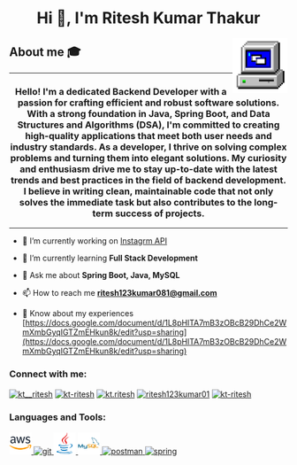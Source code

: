 <h1 align="center">Hi 👋, I'm Ritesh Kumar Thakur</h1>

<img align="right" alt="GIF" src="https://github.com/deut-erium/deut-erium/blob/master/assets/computer.gif?raw=1" width="100px" />

## About me :mortar_board:

<hr>

<h3 align="center">Hello! I'm a dedicated Backend Developer with a passion for crafting efficient and robust software solutions. With a strong foundation in Java, Spring Boot, and Data Structures and Algorithms (DSA), I'm committed to creating high-quality applications that meet both user needs and industry standards. As a developer, I thrive on solving complex problems and turning them into elegant solutions. My curiosity and enthusiasm drive me to stay up-to-date with the latest trends and best practices in the field of backend development. I believe in writing clean, maintainable code that not only solves the immediate task but also contributes to the long-term success of projects.</h3>

<hr>

- 🔭 I’m currently working on [Instagrm API](https://github.com/kt-ritesh/Instagrm_Backend)

- 🌱 I’m currently learning **Full Stack Development**

- 💬 Ask me about **Spring Boot, Java, MySQL**

- 📫 How to reach me **ritesh123kumar081@gmail.com**

- 📄 Know about my experiences [https://docs.google.com/document/d/1L8pHlTA7mB3zOBcB29DhCe2WmXmbGyqIGTZmEHkun8k/edit?usp=sharing](https://docs.google.com/document/d/1L8pHlTA7mB3zOBcB29DhCe2WmXmbGyqIGTZmEHkun8k/edit?usp=sharing)

<h3 align="left">Connect with me:</h3>
<p align="left">
<a href="https://twitter.com/kt__ritesh" target="blank"><img align="center" src="https://raw.githubusercontent.com/rahuldkjain/github-profile-readme-generator/master/src/images/icons/Social/twitter.svg" alt="kt__ritesh" height="30" width="40" /></a>
<a href="https://linkedin.com/in/kt-ritesh" target="blank"><img align="center" src="https://raw.githubusercontent.com/rahuldkjain/github-profile-readme-generator/master/src/images/icons/Social/linked-in-alt.svg" alt="kt-ritesh" height="30" width="40" /></a>
<a href="https://instagram.com/kt.ritesh" target="blank"><img align="center" src="https://raw.githubusercontent.com/rahuldkjain/github-profile-readme-generator/master/src/images/icons/Social/instagram.svg" alt="kt.ritesh" height="30" width="40" /></a>
<a href="https://www.hackerrank.com/ritesh123kumar01" target="blank"><img align="center" src="https://raw.githubusercontent.com/rahuldkjain/github-profile-readme-generator/master/src/images/icons/Social/hackerrank.svg" alt="ritesh123kumar01" height="30" width="40" /></a>
<a href="https://www.leetcode.com/kt-ritesh" target="blank"><img align="center" src="https://raw.githubusercontent.com/rahuldkjain/github-profile-readme-generator/master/src/images/icons/Social/leet-code.svg" alt="kt-ritesh" height="30" width="40" /></a>
</p>

<h3 align="left">Languages and Tools:</h3>
<p align="left"> <a href="https://aws.amazon.com" target="_blank" rel="noreferrer"> <img src="https://raw.githubusercontent.com/devicons/devicon/master/icons/amazonwebservices/amazonwebservices-original-wordmark.svg" alt="aws" width="40" height="40"/> </a> <a href="https://git-scm.com/" target="_blank" rel="noreferrer"> <img src="https://www.vectorlogo.zone/logos/git-scm/git-scm-icon.svg" alt="git" width="40" height="40"/> </a> <a href="https://www.java.com" target="_blank" rel="noreferrer"> <img src="https://raw.githubusercontent.com/devicons/devicon/master/icons/java/java-original.svg" alt="java" width="40" height="40"/> </a> <a href="https://www.mysql.com/" target="_blank" rel="noreferrer"> <img src="https://raw.githubusercontent.com/devicons/devicon/master/icons/mysql/mysql-original-wordmark.svg" alt="mysql" width="40" height="40"/> </a> <a href="https://postman.com" target="_blank" rel="noreferrer"> <img src="https://www.vectorlogo.zone/logos/getpostman/getpostman-icon.svg" alt="postman" width="40" height="40"/> </a> <a href="https://spring.io/" target="_blank" rel="noreferrer"> <img src="https://www.vectorlogo.zone/logos/springio/springio-icon.svg" alt="spring" width="40" height="40"/> </a> </p>
